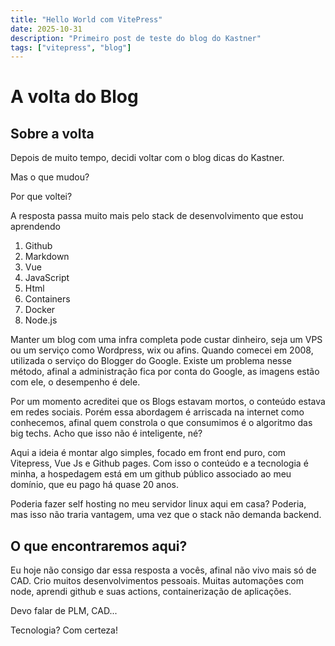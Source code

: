 ```yaml
---
title: "Hello World com VitePress"
date: 2025-10-31
description: "Primeiro post de teste do blog do Kastner"
tags: ["vitepress", "blog"]
---
```



# A volta do Blog

## Sobre a volta

Depois de muito tempo, decidi voltar com o blog dicas do Kastner.

Mas o que mudou?

Por que voltei?

A resposta passa muito mais pelo stack de desenvolvimento que estou aprendendo

1. Github
2. Markdown
3. Vue
4. JavaScript
5. Html
6. Containers
7. Docker
8. Node.js

Manter um blog com uma infra completa pode custar dinheiro, seja um VPS ou um serviço como Wordpress, wix ou afins. Quando comecei em 2008, utilizada o serviço do Blogger do Google. Existe um problema nesse método, afinal a administração fica por conta do Google, as imagens estão com ele, o desempenho é dele.

Por um momento acreditei que os Blogs estavam mortos, o conteúdo estava em redes sociais. Porém essa abordagem é arriscada na internet como conhecemos, afinal quem constrola o que consumimos é o algoritmo das big techs. Acho que isso não é inteligente, né?

Aqui a ideia é montar algo simples, focado em front end puro, com Vitepress, Vue Js e Github pages. Com isso o conteúdo e a tecnologia é minha, a hospedagem está em um github público associado ao meu domínio, que eu pago há quase 20 anos.

Poderia fazer self hosting no meu servidor linux aqui em casa? Poderia, mas isso não traria vantagem, uma vez que o stack não demanda backend.

## O que encontraremos aqui?

Eu hoje não consigo dar essa resposta a vocês, afinal não vivo mais só de CAD. Crio muitos desenvolvimentos pessoais. Muitas automações com node, aprendi github e suas actions, containerização de aplicações.

Devo falar de PLM, CAD... 

Tecnologia? Com certeza!

